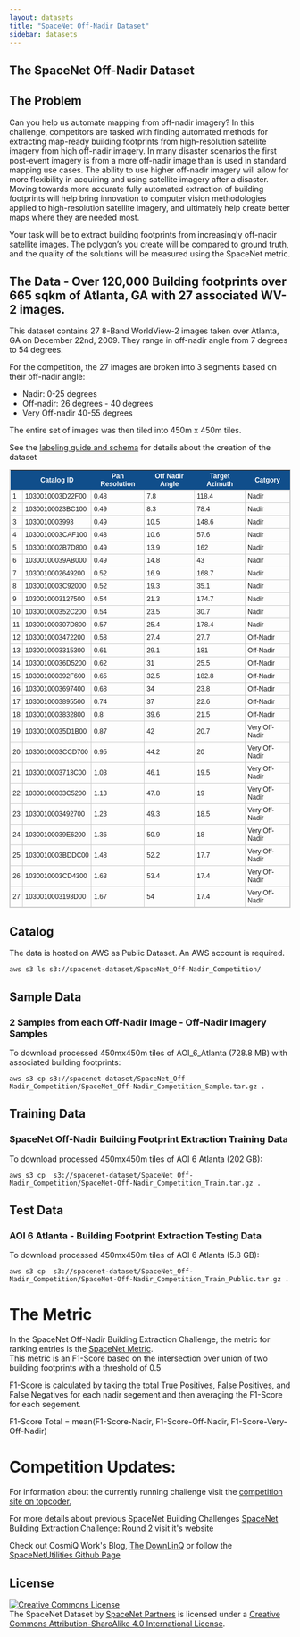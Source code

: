 ```yaml
---
layout: datasets
title: "SpaceNet Off-Nadir Dataset"
sidebar: datasets
---
```

## The SpaceNet Off-Nadir Dataset


## The Problem
Can you help us automate mapping from off-nadir imagery? In this challenge, competitors are tasked with finding automated methods for extracting map-ready building footprints from high-resolution satellite imagery from high off-nadir imagery. In many disaster scenarios the first post-event imagery is from a more off-nadir image than is used in standard mapping use cases.  The ability to use higher off-nadir imagery will allow for more flexibility in acquiring and using satellite imagery after a disaster.  Moving towards more accurate fully automated extraction of building footprints  will help bring innovation to computer vision methodologies applied to high-resolution satellite imagery, and ultimately help create better maps where they are needed most.
 
Your task will be to extract building footprints from increasingly off-nadir satellite images. The polygon’s you create will be compared to ground truth, and the quality of the solutions will be measured using the SpaceNet metric.   


## The Data - Over 120,000 Building footprints over 665 sqkm of Atlanta, GA with 27 associated WV-2 images.
This dataset contains 27 8-Band WorldView-2 images taken over Atlanta, GA on December 22nd, 2009.  They range in off-nadir angle from 7 degrees to 54 degrees.  

For the competition, the 27 images are broken into 3 segments based on their off-nadir angle:
* Nadir: 0-25 degrees 
* Off-nadir: 26 degrees - 40 degrees
* Very Off-nadir 40-55 degrees

The entire set of images was then tiled into 450m x 450m tiles. 



See the [labeling guide and schema](/assets/docs/SpaceNetBuildings_labeling_rules_v1.html) for details about the creation of the dataset


<style type="text/css">
	table.tableizer-table {
		font-size: 12px;
		border: 1px solid #CCC; 
		font-family: Arial, Helvetica, sans-serif;
	} 
	.tableizer-table td {
		padding: 4px;
		margin: 3px;
		border: 1px solid #CCC;
	}
	.tableizer-table th {
		background-color: #104E8B; 
		color: #FFF;
		font-weight: bold;
	}
</style>
<table class="tableizer-table">
<thead><tr class="tableizer-firstrow"><th></th><th>Catalog ID</th><th>Pan Resolution</th><th>Off Nadir Angle</th><th>Target Azimuth</th><th>Catgory</th></tr></thead><tbody>
 <tr><td>1</td><td>1030010003D22F00</td><td>0.48</td><td>7.8</td><td>118.4</td><td>Nadir</td></tr>
 <tr><td>2</td><td>10300100023BC100</td><td>0.49</td><td>8.3</td><td>78.4</td><td>Nadir</td></tr>
 <tr><td>3</td><td>1030010003993</td><td>0.49</td><td>10.5</td><td>148.6</td><td>Nadir</td></tr>
 <tr><td>4</td><td>1030010003CAF100</td><td>0.48</td><td>10.6</td><td>57.6</td><td>Nadir</td></tr>
 <tr><td>5</td><td>1030010002B7D800</td><td>0.49</td><td>13.9</td><td>162</td><td>Nadir</td></tr>
 <tr><td>6</td><td>10300100039AB000</td><td>0.49</td><td>14.8</td><td>43</td><td>Nadir</td></tr>
 <tr><td>7</td><td>1030010002649200</td><td>0.52</td><td>16.9</td><td>168.7</td><td>Nadir</td></tr>
 <tr><td>8</td><td>1030010003C92000</td><td>0.52</td><td>19.3</td><td>35.1</td><td>Nadir</td></tr>
 <tr><td>9</td><td>1030010003127500</td><td>0.54</td><td>21.3</td><td>174.7</td><td>Nadir</td></tr>
 <tr><td>10</td><td>103001000352C200</td><td>0.54</td><td>23.5</td><td>30.7</td><td>Nadir</td></tr>
 <tr><td>11</td><td>103001000307D800</td><td>0.57</td><td>25.4</td><td>178.4</td><td>Nadir</td></tr>
 <tr><td>12</td><td>1030010003472200</td><td>0.58</td><td>27.4</td><td>27.7</td><td>Off-Nadir</td></tr>
 <tr><td>13</td><td>1030010003315300</td><td>0.61</td><td>29.1</td><td>181</td><td>Off-Nadir</td></tr>
 <tr><td>14</td><td>10300100036D5200</td><td>0.62</td><td>31</td><td>25.5</td><td>Off-Nadir</td></tr>
 <tr><td>15</td><td>103001000392F600</td><td>0.65</td><td>32.5</td><td>182.8</td><td>Off-Nadir</td></tr>
 <tr><td>16</td><td>1030010003697400</td><td>0.68</td><td>34</td><td>23.8</td><td>Off-Nadir</td></tr>
 <tr><td>17</td><td>1030010003895500</td><td>0.74</td><td>37</td><td>22.6</td><td>Off-Nadir</td></tr>
 <tr><td>18</td><td>1030010003832800</td><td>0.8</td><td>39.6</td><td>21.5</td><td>Off-Nadir</td></tr>
 <tr><td>19</td><td>10300100035D1B00</td><td>0.87</td><td>42</td><td>20.7</td><td>Very Off-Nadir</td></tr>
 <tr><td>20</td><td>1030010003CCD700</td><td>0.95</td><td>44.2</td><td>20</td><td>Very Off-Nadir</td></tr>
 <tr><td>21</td><td>1030010003713C00</td><td>1.03</td><td>46.1</td><td>19.5</td><td>Very Off-Nadir</td></tr>
 <tr><td>22</td><td>10300100033C5200</td><td>1.13</td><td>47.8</td><td>19</td><td>Very Off-Nadir</td></tr>
 <tr><td>23</td><td>1030010003492700</td><td>1.23</td><td>49.3</td><td>18.5</td><td>Very Off-Nadir</td></tr>
 <tr><td>24</td><td>10300100039E6200</td><td>1.36</td><td>50.9</td><td>18</td><td>Very Off-Nadir</td></tr>
 <tr><td>25</td><td>1030010003BDDC00</td><td>1.48</td><td>52.2</td><td>17.7</td><td>Very Off-Nadir</td></tr>
 <tr><td>26</td><td>1030010003CD4300</td><td>1.63</td><td>53.4</td><td>17.4</td><td>Very Off-Nadir</td></tr>
 <tr><td>27</td><td>1030010003193D00</td><td>1.67</td><td>54</td><td>17.4</td><td>Very Off-Nadir</td></tr>
</tbody></table>


## Catalog
The data is hosted on AWS as Public Dataset.  An AWS account is required.   
```commandline
aws s3 ls s3://spacenet-dataset/SpaceNet_Off-Nadir_Competition/

```

## Sample Data
### 2 Samples from each Off-Nadir Image - Off-Nadir Imagery Samples
To download processed 450mx450m tiles of AOI_6_Atlanta (728.8 MB) with associated building footprints:
```
aws s3 cp s3://spacenet-dataset/SpaceNet_Off-Nadir_Competition/SpaceNet_Off-Nadir_Competition_Sample.tar.gz .
```


## Training Data
### SpaceNet Off-Nadir Building Footprint Extraction Training Data
To download processed 450mx450m tiles of AOI 6 Atlanta (202 GB):
```
aws s3 cp  s3://spacenet-dataset/SpaceNet_Off-Nadir_Competition/SpaceNet-Off-Nadir_Competition_Train.tar.gz .
```

## Test Data
### AOI 6 Atlanta -  Building Footprint Extraction Testing Data
To download processed 450mx450m tiles of AOI 6 Atlanta (5.8 GB):
```
aws s3 cp  s3://spacenet-dataset/SpaceNet_Off-Nadir_Competition/SpaceNet-Off-Nadir_Competition_Train_Public.tar.gz .
```

# The Metric
In the SpaceNet Off-Nadir Building Extraction Challenge, the metric for ranking entries is the [SpaceNet Metric](https://medium.com/the-downlinq/the-spacenet-metric-612183cc2ddb).  
This metric is an F1-Score based on the intersection over union of two building footprints with a threshold of 0.5

F1-Score is calculated by taking the total True Positives, False Positives, and False Negatives for each nadir segement and then averaging the F1-Score for each segement.  

F1-Score Total = mean(F1-Score-Nadir, F1-Score-Off-Nadir, F1-Score-Very-Off-Nadir)


# Competition Updates:

For information about the currently running challenge visit the [competition site on topcoder.](https://topcoder.com/spacenet)

For more details about previous SpaceNet Building Challenges [SpaceNet Building Extraction Challenge: Round 2](/Challenges/Competition2.html)  visit it's [website](/Challenges/Competition2.html)  

Check out CosmiQ Work's Blog, [The DownLinQ](https://medium.com/the-downlinq)
or follow the [SpaceNetUtilities Github Page](https://github.com/SpaceNetChallenge/utilities)



## License
<a rel="license" href="http://creativecommons.org/licenses/by-sa/4.0/"><img alt="Creative Commons License" style="border-width:0" src="https://i.creativecommons.org/l/by-sa/4.0/88x31.png" /></a><br /><span xmlns:dct="http://purl.org/dc/terms/" href="http://purl.org/dc/dcmitype/Dataset" property="dct:title" rel="dct:type">The SpaceNet Dataset</span> by <a xmlns:cc="http://creativecommons.org/ns#" href="https://spacenetchallenge.github.io/" property="cc:attributionName" rel="cc:attributionURL">SpaceNet Partners</a> is licensed under a <a rel="license" href="http://creativecommons.org/licenses/by-sa/4.0/">Creative Commons Attribution-ShareAlike 4.0 International License</a>.
